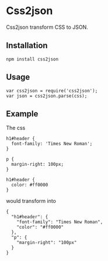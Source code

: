 # Css2json

Css2json transform CSS to JSON.

## Installation

```
npm install css2json
```

## Usage

```
var css2json = require('css2json');
var json = css2json.parse(css);
```

## Example

The css

```
h1#header {
  font-family: 'Times New Roman';
}

p {
  margin-right: 100px;
}

h1#header {
  color: #ff0000  
}
```

would transform into

```
{
  "h1#header": {
    "font-family": "Times New Roman",
    "color": "#ff0000"
  },
  "p": {
    "margin-right": "100px"
  }
}
```
